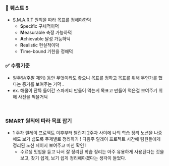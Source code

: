 ### 🐤 퀘스트 5

- S.M.A.R.T 원칙을 따라 목표를 정해야한덕
  - **S**pecific 구체적이덕
  - **M**easurable 측정 가능하덕
  - **A**chievable 달성 가능하덕
  - **R**ealistic 현실적이덕
  - **T**ime-bound 기한을 정해덕

### ✅ 수행기준

- 일주일(주말 제외) 동안 무엇이라도 좋으니 목표를 정하고 목표를 위해 무언가를 했다는 증거를 보여주는 거덕 .
- ex. 해물이 잔뜩 들어간 스파게티 만들어 먹는게 목표고 만들어 먹은걸 보여주기 위해 사진을 찍을거덕

<br />

### SMART 원칙에 따라 목표 잡기

- 1 주차 릴레이 프로젝트 이후부터 챌린지 2주차 사이에 나의 학습 정리 노션을 나중에도 보기 쉽도록 주제별로 정리하기 ! 다음주 릴레이 프로젝트 시간에 팀원들에게 정리된 노션 페이지 보여주고 미션 확인 !
  - 수료생 밋업을 듣고 나서 잘 정리된 학습 정리는 아주 유용하게 사용된다는 것을 보고, 찾기 쉽게, 보기 쉽게 정리해야겠다는 생각이 들었다.

